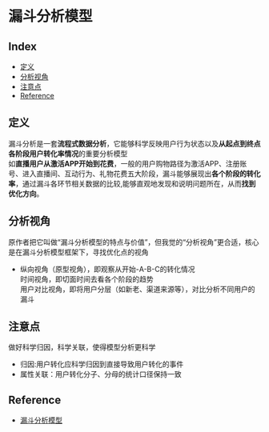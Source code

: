 漏斗分析模型
===

Index
---
- [定义](#定义)
- [分析视角](#分析视角)
- [注意点](#注意点)
- [Reference](#Reference)

## 定义
漏斗分析是一套**流程式数据分析**，它能够科学反映用户行为状态以及**从起点到终点各阶段用户转化率情况**的重要分析模型<br/>
如**直播用户从激活APP开始到花费**，一般的用户购物路径为激活APP、注册账号、进入直播间、互动行为、礼物花费五大阶段，漏斗能够展现出**各个阶段的转化率**，通过漏斗各环节相关数据的比较,能够直观地发现和说明问题所在，从而**找到优化方向**。

## 分析视角
原作者把它叫做“漏斗分析模型的特点与价值”，但我觉的“分析视角”更合适，核心是在漏斗分析模型框架下，寻找优化点的视角<br/>
- 纵向视角（原型视角），即观察从开始-A-B-C的转化情况<br/>
时间视角，即切面时间去看各个阶段的趋势<br/>
用户对比视角，即将用户分层（如新老、渠道来源等），对比分析不同用户的漏斗

## 注意点
做好科学归因，科学关联，使得模型分析更科学
- 归因:用户转化应科学归因到直接导致用户转化的事件
- 属性关联：用户转化分子、分母的统计口径保持一致

## Reference
- [漏斗分析模型](http://www.woshipm.com/data-analysis/697156.html)




